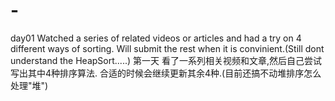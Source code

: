 # -
day01
Watched a series of related videos or articles and had a try on 4 different ways of sorting.
Will submit the rest when it is convinient.(Still dont understand the HeapSort.....)
第一天
看了一系列相关视频和文章,然后自己尝试写出其中4种排序算法.
合适的时候会继续更新其余4种.(目前还搞不动堆排序怎么处理"堆")
